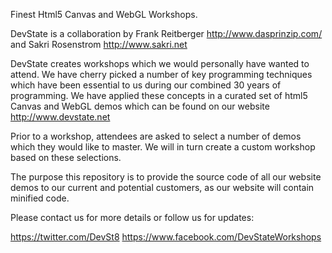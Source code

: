 Finest Html5 Canvas and WebGL Workshops.

DevState is a collaboration by Frank Reitberger http://www.dasprinzip.com/ and Sakri Rosenstrom http://www.sakri.net 

DevState creates workshops which we would personally have wanted to attend.  We have cherry picked a number of key programming techniques which have been essential to us during our combined 30 years of programming. We have applied these concepts in a curated set of html5 Canvas and WebGL demos which can be found on our website http://www.devstate.net

Prior to a workshop, attendees are asked to select a number of demos which they would like to master.  We will in turn create a custom workshop based on these selections. 

The purpose this repository is to provide the source code of all our website demos to our current and potential customers, as our website will contain minified code.

Please contact us for more details or follow us for updates: 

https://twitter.com/DevSt8
https://www.facebook.com/DevStateWorkshops
